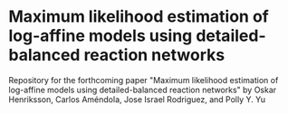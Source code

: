 # Maximum likelihood estimation of log-affine models using detailed-balanced reaction networks
Repository for the forthcoming paper "Maximum likelihood estimation of log-affine models using detailed-balanced reaction networks" by Oskar Henriksson, Carlos Améndola, Jose Israel Rodriguez, and Polly Y. Yu
